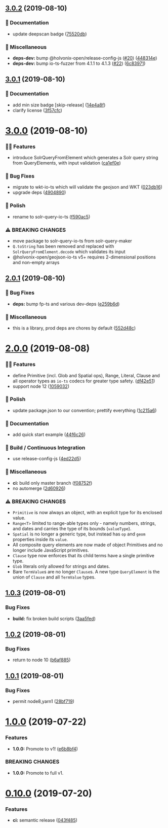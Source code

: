 ## [3.0.2](https://github.com/holvonix-open/solr-query-io-ts/compare/v3.0.1...v3.0.2) (2019-08-10)


### 📖 Documentation

* update deepscan badge ([75520db](https://github.com/holvonix-open/solr-query-io-ts/commit/75520db))


### 🧦 Miscellaneous

* **deps-dev:** bump @holvonix-open/release-config-js ([#20](https://github.com/holvonix-open/solr-query-io-ts/issues/20)) ([448314e](https://github.com/holvonix-open/solr-query-io-ts/commit/448314e))
* **deps-dev:** bump io-ts-fuzzer from 4.1.1 to 4.1.3 ([#22](https://github.com/holvonix-open/solr-query-io-ts/issues/22)) ([6c83971](https://github.com/holvonix-open/solr-query-io-ts/commit/6c83971))

## [3.0.1](https://github.com/holvonix-open/solr-query-io-ts/compare/v3.0.0...v3.0.1) (2019-08-10)


### 📖 Documentation

* add min size badge [skip-release] ([14e4a8f](https://github.com/holvonix-open/solr-query-io-ts/commit/14e4a8f))
* clarify license ([3f57cfc](https://github.com/holvonix-open/solr-query-io-ts/commit/3f57cfc))

# [3.0.0](https://github.com/holvonix-open/solr-query-io-ts/compare/v2.0.1...v3.0.0) (2019-08-10)


### 🌟🚀 Features

* introduce SolrQueryFromElement which generates a Solr query string from QueryElements, with input validation ([ca1ef0e](https://github.com/holvonix-open/solr-query-io-ts/commit/ca1ef0e))


### 🐛 Bug Fixes

* migrate to wkt-io-ts which will validate the geojson and WKT ([023db16](https://github.com/holvonix-open/solr-query-io-ts/commit/023db16))
* upgrade deps ([4904890](https://github.com/holvonix-open/solr-query-io-ts/commit/4904890))


### 💄 Polish

* rename to solr-query-io-ts ([f590ac5](https://github.com/holvonix-open/solr-query-io-ts/commit/f590ac5))


### ⚠️ BREAKING CHANGES

* move package to solr-query-io-ts from solr-query-maker
* `Q.toString` has been removed and replaced with `SolrQueryFromElement.decode` which validates its input
* @holvonix-open/geojson-io-ts v5+ requires 2-dimensional positions and non-empty arrays

## [2.0.1](https://github.com/holvonix-open/solr-query-io-ts/compare/v2.0.0...v2.0.1) (2019-08-10)


### 🐛 Bug Fixes

* **deps:** bump fp-ts and various dev-deps ([e259b6d](https://github.com/holvonix-open/solr-query-io-ts/commit/e259b6d))


### 🧦 Miscellaneous

* this is a library, prod deps are chores by default ([552d48c](https://github.com/holvonix-open/solr-query-io-ts/commit/552d48c))

# [2.0.0](https://github.com/holvonix-open/solr-query-io-ts/compare/v1.0.3...v2.0.0) (2019-08-08)


### 🌟🚀 Features

* define Primitive (incl. Glob and Spatial ops), Range, Literal, Clause and all operator types as `io-ts` codecs for greater type safety. ([df42e51](https://github.com/holvonix-open/solr-query-io-ts/commit/df42e51))
* support node 12 ([1059032](https://github.com/holvonix-open/solr-query-io-ts/commit/1059032))


### 💄 Polish

* update package.json to our convention; prettify everything ([1c215a6](https://github.com/holvonix-open/solr-query-io-ts/commit/1c215a6))


### 📖 Documentation

* add quick start example ([44f6c26](https://github.com/holvonix-open/solr-query-io-ts/commit/44f6c26))


### 🔧 Build / Continuous Integration

* use release-config-js ([4ed22d5](https://github.com/holvonix-open/solr-query-io-ts/commit/4ed22d5))


### 🧦 Miscellaneous

* **ci:** build only master branch ([f08752f](https://github.com/holvonix-open/solr-query-io-ts/commit/f08752f))
* no automerge ([2d60926](https://github.com/holvonix-open/solr-query-io-ts/commit/2d60926))


### ⚠️ BREAKING CHANGES

* `Primitive` is now always an object, with an explicit type for its enclosed value.
* `Range<T>` limited to range-able types only - namely numbers, strings, and dates and carries the type of its bounds (`valueType`).
* `Spatial` is no longer a generic type, but instead has `op` and `geom` properties inside its `value`.
* All composite query elements are now made of object Primitives and no longer include JavaScript primitives.
* `Clause` type now enforces that its child terms have a single primitive type.
* `Glob` literals only allowed for strings and dates.
* Bare `TermValue`s are no longer `Clause`s.  A new type `QueryElement` is the union of `Clause` and all `TermValue` types.

## [1.0.3](https://github.com/holvonix-open/solr-query-io-ts/compare/v1.0.2...v1.0.3) (2019-08-01)


### Bug Fixes

* **build:** fix broken build scripts ([3aa5fed](https://github.com/holvonix-open/solr-query-io-ts/commit/3aa5fed))

## [1.0.2](https://github.com/holvonix-open/solr-query-io-ts/compare/v1.0.1...v1.0.2) (2019-08-01)


### Bug Fixes

* return to node 10 ([b6af885](https://github.com/holvonix-open/solr-query-io-ts/commit/b6af885))

## [1.0.1](https://github.com/holvonix-open/solr-query-io-ts/compare/v1.0.0...v1.0.1) (2019-08-01)


### Bug Fixes

* permit node8,yarn1 ([28bf719](https://github.com/holvonix-open/solr-query-io-ts/commit/28bf719))

# [1.0.0](https://github.com/holvonix-open/solr-query-io-ts/compare/v0.10.0...v1.0.0) (2019-07-22)


### Features

* **1.0.0:** Promote to v1! ([e6b8bf4](https://github.com/holvonix-open/solr-query-io-ts/commit/e6b8bf4))


### BREAKING CHANGES

* **1.0.0:** Promote to full v1.

# [0.10.0](https://github.com/holvonix-open/solr-query-io-ts/compare/v0.9.1...v0.10.0) (2019-07-20)


### Features

* **ci:** semantic release ([043f485](https://github.com/holvonix-open/solr-query-io-ts/commit/043f485))
